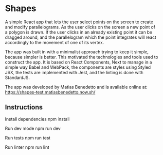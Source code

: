# Shapes

A simple React app that lets the user select points on the screen to create and modify parallelograms. As the user clicks on the screen a new point of a polygon is drawn. If the user clicks in an already existing point it can be dragged around, and the parallelogram which the point integrates will react accordingly to the movement of one of its vertex.

The app was built in with a minimalist approach trying to keep it simple, because simpler is better. This motivated the technologies and tools used to construct the app. It is based on React Components, Next to manage in a simple way Babel and WebPack, the components are styles using Styled JSX, the tests are implemented with Jest, and the linting is done with StandardJS.

The app was developed by Matias Benedetto and is available online at: 
https://shapes-test.matiasbenedetto.now.sh/


## Instructions

Install dependencies
npm install

Run dev mode
npm run dev

Run tests
npm run test

Run linter
npm run lint